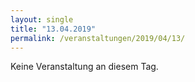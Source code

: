 ```yaml
---
layout: single
title: "13.04.2019"
permalink: /veranstaltungen/2019/04/13/
---
```


Keine Veranstaltung an diesem Tag.
